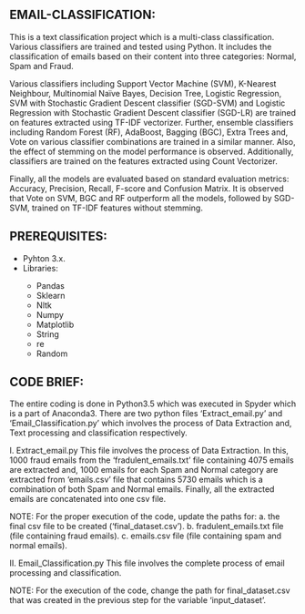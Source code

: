 EMAIL-CLASSIFICATION:
--------------------
This is a text classification project which is a multi-class classification. Various classifiers are trained and tested using Python. It includes the classification of emails based on their content into three categories: Normal, Spam and Fraud.

Various classifiers including Support Vector Machine (SVM), K-Nearest Neighbour, Multinomial Naïve Bayes, Decision Tree, Logistic Regression, SVM with Stochastic Gradient Descent classifier (SGD-SVM) and Logistic Regression with Stochastic Gradient Descent classifier (SGD-LR) are trained on features extracted using TF-IDF vectorizer.
Further, ensemble classifiers including Random Forest (RF), AdaBoost, Bagging (BGC), Extra Trees and, Vote on various classifier combinations are trained in a similar manner.
Also, the effect of stemming on the model performance is observed. Additionally, classifiers are trained on the features extracted using Count Vectorizer. 

Finally, all the models are evaluated based on standard evaluation metrics: Accuracy, Precision, Recall, F-score and Confusion Matrix. It is observed that Vote on SVM, BGC and RF outperform all the models, followed by SGD-SVM, trained on TF-IDF features without stemming.

PREREQUISITES:
--------------
<ul>
   <Li> Pyhton 3.x. </li>
  <Li> Libraries: </li>
  <ul>
    <Li> Pandas </li>
    <Li> Sklearn </li>
    <Li> Nltk </li>
    <Li> Numpy </li>
    <Li> Matplotlib </li>
    <Li> String </li>
    <Li> re </li>
    <Li> Random </li>
  </Ul>
</Ul>

CODE BRIEF:
----------
The entire coding is done in Python3.5 which was executed in Spyder which is a part of Anaconda3. There are two python files ‘Extract_email.py’ and ‘Email_Classification.py’ which involves the process of Data Extraction and, Text processing and classification respectively.

I. Extract_email.py
This file involves the process of Data Extraction. In this, 1000 fraud emails from the ‘fradulent_emails.txt’ file containing 4075 emails are extracted and, 1000 emails for each Spam and Normal category are extracted from ‘emails.csv’ file that contains 5730 emails which is a combination of both Spam and Normal emails. Finally, all the extracted emails are concatenated into one csv file.

NOTE: For the proper execution of the code, update the paths for:
a. the final csv file to be created (‘final_dataset.csv’).
b. fradulent_emails.txt file (file containing fraud emails).
c. emails.csv file (file containing spam and normal emails).

II. Email_Classification.py
This file involves the complete process of email processing and classification.

NOTE:
For the execution of the code, change the path for final_dataset.csv that was created in the previous step for the variable ‘input_dataset’.
